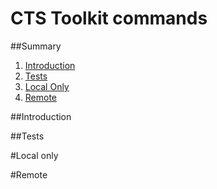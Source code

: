 CTS Toolkit commands
===

##Summary
1.	[Introduction](#Introduction)
2.	[Tests](#Tests)
3.	[Local Only](#LocalOnly)
4.	[Remote](#Remote)

##Introduction

##Tests

#Local only

#Remote